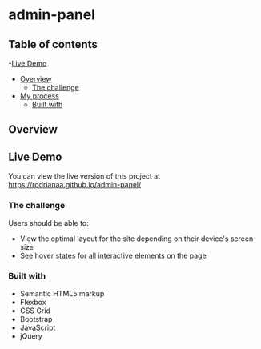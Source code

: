 # admin-panel

## Table of contents

-[Live Demo](#live-Demo)
- [Overview](#overview)
  - [The challenge](#the-challenge)
- [My process](#my-process)
  - [Built with](#built-with)

## Overview

## Live Demo
You can view the live version of this project at https://rodrianaa.github.io/admin-panel/

### The challenge

Users should be able to:

- View the optimal layout for the site depending on their device's screen size
- See hover states for all interactive elements on the page

### Built with

- Semantic HTML5 markup
- Flexbox
- CSS Grid
- Bootstrap
- JavaScript
- jQuery

